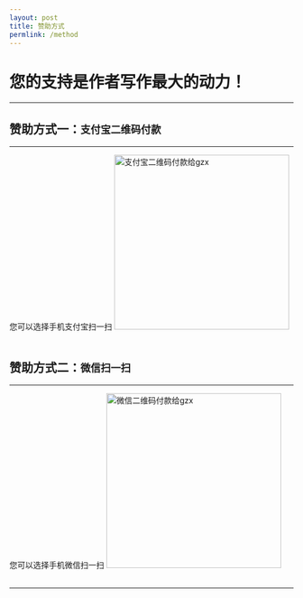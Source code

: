 ```yaml
---
layout: post
title: 赞助方式
permlink: /method
---
```


您的支持是作者写作最大的动力！
==============================

<hr>

赞助方式一：`支付宝二维码付款`
------------------------------

<hr>
您可以选择手机支付宝扫一扫

<img src="{{ '/styles/images/zfb.png' | prepend: site.baseurl }}" alt="支付宝二维码付款给gzx" width="310" />

<br>
<br>

赞助方式二：`微信扫一扫`
------------------------------

<hr>
您可以选择手机微信扫一扫

<img src="{{ '/styles/images/wx.png' | prepend: site.baseurl }}" alt="微信二维码付款给gzx" width="310" />

<br>
<br>

<hr>
